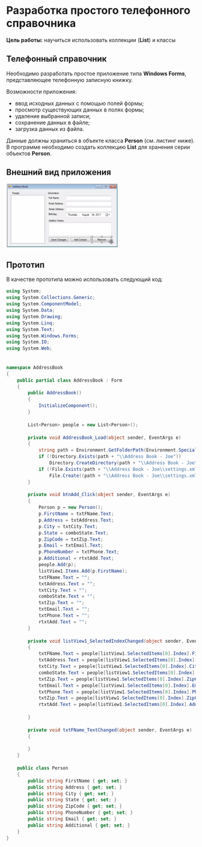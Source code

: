 # Разработка простого телефонного справочника

**Цель работы:** научиться использовать коллекции (**List**) и классы

## Телефонный справочник

Необходимо разработать простое приложение типа **Windows Forms**, представляющее телефонную записную книжку.

Возможности приложения:

- ввод исходных данных с помощью полей формы;
- просмотр существующих данных в полях формы;
- удаление выбранной записи;
- сохранение данных в файле;
- загрузка данных из файла.

Данные должны храниться в объекте класса **Person** (см. листинг ниже). В программе необходимо создать коллекцию **List** для хранения серии объектов **Person**.


## Внешний вид приложения

![](mainwin.png)

## Прототип

В качестве прототипа можно использовать следующий код:

```csharp
using System;
using System.Collections.Generic;
using System.ComponentModel;
using System.Data;
using System.Drawing;
using System.Linq;
using System.Text;
using System.Windows.Forms;
using System.IO;
using System.Web;


namespace AddressBook
{
    public partial class AddressBook : Form
    {
        public AddressBook()
        {
            InitializeComponent();
        }

        List<Person> people = new List<Person>();

        private void AddressBook_Load(object sender, EventArgs e)
        {
            string path = Environment.GetFolderPath(Environment.SpecialFolder.ApplicationData);
            if (!Directory.Exists(path + "\\Address Book - Joe"))
                Directory.CreateDirectory(path + "\\Address Book - Joe");
            if (!File.Exists(path + "\\Address Book - Joe\\settings.xml"))
                File.Create((path + "\\Address Book - Joe\\settings.xml"));
        }

        private void btnAdd_Click(object sender, EventArgs e)
        {
            Person p = new Person();
            p.FirstName = txtFName.Text;
            p.Address = txtAddress.Text;
            p.City = txtCity.Text;
            p.State = comboState.Text;
            p.ZipCode = txtZip.Text;
            p.Email = txtEmail.Text;
            p.PhoneNumber = txtPhone.Text;
            p.Additional = rtxtAdd.Text;
            people.Add(p);
            listView1.Items.Add(p.FirstName);
            txtFName.Text = "";
            txtAddress.Text = "";
            txtCity.Text = "";
            comboState.Text = "";
            txtZip.Text = "";
            txtEmail.Text = "";
            txtPhone.Text = "";
            rtxtAdd.Text = "";
        }

        private void listView1_SelectedIndexChanged(object sender, EventArgs e)
        {
            txtFName.Text = people[listView1.SelectedItems[0].Index].FirstName;
            txtAddress.Text = people[listView1.SelectedItems[0].Index].Address;
            txtCity.Text = people[listView1.SelectedItems[0].Index].City;
            comboState.Text = people[listView1.SelectedItems[0].Index].State;
            txtZip.Text = people[listView1.SelectedItems[0].Index].ZipCode;
            txtEmail.Text = people[listView1.SelectedItems[0].Index].Email;
            txtPhone.Text = people[listView1.SelectedItems[0].Index].PhoneNumber;
            txtZip.Text = people[listView1.SelectedItems[0].Index].ZipCode;
            rtxtAdd.Text = people[listView1.SelectedItems[0].Index].Additional;

        }

        private void txtFName_TextChanged(object sender, EventArgs e)
        {

        }
    }

    public class Person
    {
        public string FirstName { get; set; }
        public string Address { get; set; }
        public string City { get; set; }
        public string State { get; set; }
        public string ZipCode { get; set; }
        public string PhoneNumber { get; set; }
        public string Email { get; set; }
        public string Additional { get; set; }
    }
}
```


